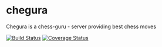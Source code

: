 # chegura
Chegura is a chess-guru - server providing best chess moves

[![Build Status](https://travis-ci.org/Scorpibear/chegura.svg?branch=master)](https://travis-ci.org/Scorpibear/chegura)
[![Coverage Status](https://codecov.io/gh/Scorpibear/chegura/coverage.svg)](https://codecov.io/gh/Scorpibear/chegura)
